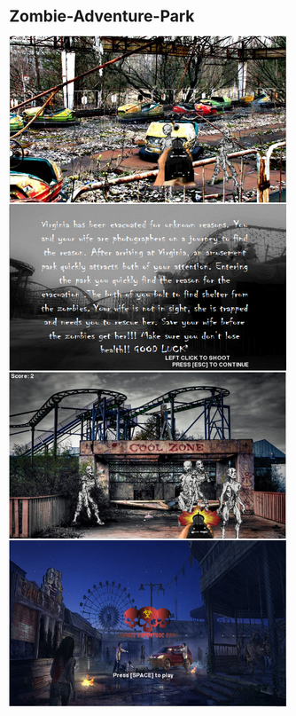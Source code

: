 # Zombie-Adventure-Park
<img src="https://github.com/nferris0684/Zombie-Adventure-Park/blob/master/game%20plan/screenshot4.PNG" width="500" height="300">
<img src="https://github.com/nferris0684/Zombie-Adventure-Park/blob/master/game%20plan/screenshot3.PNG" width="500" height="300">
<img src="https://github.com/nferris0684/Zombie-Adventure-Park/blob/master/game%20plan/screenshot2.PNG" width="500" height="300">
<img src="https://github.com/nferris0684/Zombie-Adventure-Park/blob/master/game%20plan/opening%20screen.PNG" width="500" height="300">
